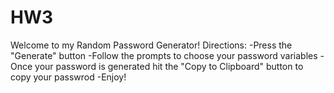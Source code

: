 # HW3
Welcome to my Random Password Generator!
Directions:
-Press the "Generate" button
-Follow the prompts to choose your password variables
-Once your password is generated hit the "Copy to Clipboard" button to copy your passwrod
-Enjoy!


